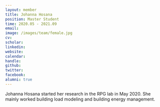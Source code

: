 ```yaml
---
layout: member
title: Johanna Hosana
position: Master Student
time: 2020.05 - 2021.09
email: 
image: /images/team/female.jpg
cv: 
scholar: 
linkedin: 
website: 
calendar: 
handle: 
github: 
twitter: 
facebook: 
alumni: true
---
```


Johanna Hosana started her research in the RPG lab in May 2020. She mainly worked building load modeling and building energy management.
